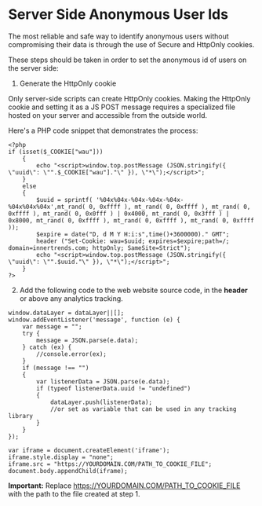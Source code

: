 # Server Side Anonymous User Ids

The most reliable and safe way to identify anonymous users without compromising their data is through the use of Secure and HttpOnly cookies.

These steps should be taken in order to set the anonymous id of users on the server side:

1. Generate the HttpOnly cookie

Only server-side scripts can create HttpOnly cookies. Making the HttpOnly cookie and setting it as a JS POST message requires a specialized file hosted on your server and accessible from the outside world.

Here's a PHP code snippet that demonstrates the process:

```
<?php
if (isset($_COOKIE["wau"]))
    {
        echo "<script>window.top.postMessage (JSON.stringify({ \"uuid\": \"".$_COOKIE["wau"]."\" }), \"*\");</script>";
    }
    else
    {
        $uuid = sprintf( '%04x%04x-%04x-%04x-%04x-%04x%04x%04x',mt_rand( 0, 0xffff ), mt_rand( 0, 0xffff ), mt_rand( 0, 0xffff ), mt_rand( 0, 0x0fff ) | 0x4000, mt_rand( 0, 0x3fff ) | 0x8000, mt_rand( 0, 0xffff ), mt_rand( 0, 0xffff ), mt_rand( 0, 0xffff ));
        $expire = date("D, d M Y H:i:s",time()+3600000)." GMT";
        header ("Set-Cookie: wau=$uuid; expires=$expire;path=/; domain=innertrends.com; httpOnly; SameSite=Strict");
        echo "<script>window.top.postMessage (JSON.stringify({ \"uuid\": \"".$uuid."\" }), \"*\");</script>"; 
    }
?>
```



2. Add the following code to the web website source code, in the **header** or above any analytics tracking.

```
window.dataLayer = dataLayer||[];
window.addEventListener('message', function (e) {
    var message = "";
    try {
        message = JSON.parse(e.data);
    } catch (ex) {
        //console.error(ex);
    }
    if (message !== "") 
    {
        var listenerData = JSON.parse(e.data);
        if (typeof listenerData.uuid != "undefined")
        {
            dataLayer.push(listenerData);
            //or set as variable that can be used in any tracking library
        }
    }
});

var iframe = document.createElement('iframe');
iframe.style.display = "none";
iframe.src = "https://YOURDOMAIN.COM/PATH_TO_COOKIE_FILE";
document.body.appendChild(iframe);
```

**Important:** Replace https://YOURDOMAIN.COM/PATH_TO_COOKIE_FILE with the path to the file created at step 1.